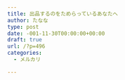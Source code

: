 ```yaml
---
title: 出品するのをためらっているあなたへ
author: たなな
type: post
date: -001-11-30T00:00:00+00:00
draft: true
url: /?p=496
categories:
  - メルカリ

---
```

